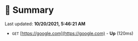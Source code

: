 # 📖 Summary
Last updated: **10/20/2021, 5:46:21 AM**

- `GET` [https://google.com](https://google.com) - **Up** (120ms)
